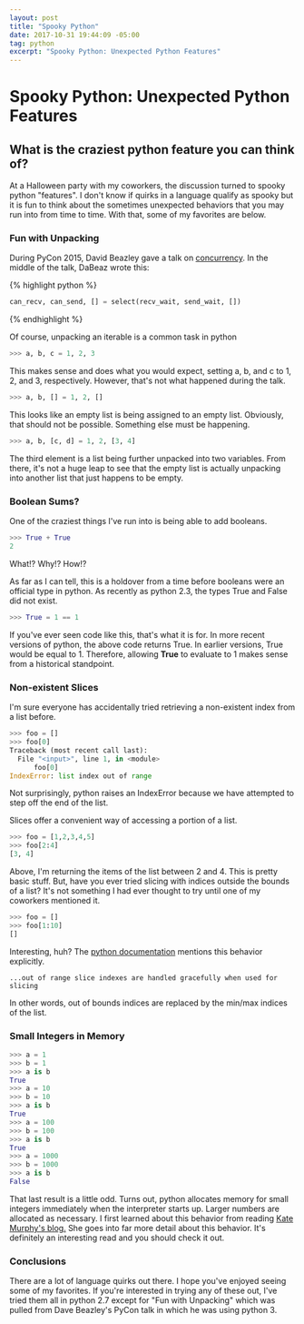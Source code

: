 ```yaml
---
layout: post
title: "Spooky Python"
date: 2017-10-31 19:44:09 -05:00
tag: python
excerpt: "Spooky Python: Unexpected Python Features"
---
```


# Spooky Python: Unexpected Python Features
## What is the craziest python feature you can think of?

At a Halloween party with my coworkers, the discussion turned to spooky python "features". I don't know if quirks in a language qualify as spooky but it is fun to think about the sometimes unexpected behaviors that you may run into from time to time. With that, some of my favorites are below.

### Fun with Unpacking
During PyCon 2015, David Beazley gave a talk on [concurrency](https://youtu.be/MCs5OvhV9S4). In the middle of the talk, DaBeaz wrote this:

{% highlight python %}
```python
can_recv, can_send, [] = select(recv_wait, send_wait, [])
```
{% endhighlight %}

Of course, unpacking an iterable is a common task in python

```python
>>> a, b, c = 1, 2, 3
```

This makes sense and does what you would expect, setting a, b, and c to 1, 2, and 3, respectively. However, that's not what happened during the talk.

```python
>>> a, b, [] = 1, 2, []
```

This looks like an empty list is being assigned to an empty list. Obviously, that should not be possible. Something else must be happening.

```python
>>> a, b, [c, d] = 1, 2, [3, 4]
```

The third element is a list being further unpacked into two variables. From there, it's not a huge leap to see that the empty list is actually unpacking into another list that just happens to be empty.

### Boolean Sums?
One of the craziest things I've run into is being able to add booleans.

```python
>>> True + True
2
```

What!? Why!? How!?

As far as I can tell, this is a holdover from a time before booleans were an official type in python. As recently as python 2.3, the types True and False did not exist.

```python
>>> True = 1 == 1
```

If you've ever seen code like this, that's what it is for. In more recent versions of python, the above code returns True. In earlier versions, True would be equal to 1. Therefore, allowing **True** to evaluate to 1 makes sense from a historical standpoint.

### Non-existent Slices
I'm sure everyone has accidentally tried retrieving a non-existent index from a list before.
```python
>>> foo = []
>>> foo[0]
Traceback (most recent call last):
  File "<input>", line 1, in <module>
      foo[0]
IndexError: list index out of range
```
Not surprisingly, python raises an IndexError because we have attempted to step off the end of the list.

Slices offer a convenient way of accessing a portion of a list.
```python
>>> foo = [1,2,3,4,5]
>>> foo[2:4]
[3, 4]
```
Above, I'm returning the items of the list between 2 and 4. This is pretty basic stuff. But, have you ever tried slicing with indices outside the bounds of a list? It's not something I had ever thought to try until one of my coworkers mentioned it.

```python
>>> foo = []
>>> foo[1:10]
[]
```
Interesting, huh? The [python documentation](https://docs.python.org/2.7/tutorial/introduction.html) mentions this behavior explicitly.
```
...out of range slice indexes are handled gracefully when used for slicing
```
In other words, out of bounds indices are replaced by the min/max indices of the list.

### Small Integers in Memory
```python
>>> a = 1
>>> b = 1
>>> a is b
True
>>> a = 10
>>> b = 10
>>> a is b
True
>>> a = 100
>>> b = 100
>>> a is b
True
>>> a = 1000
>>> b = 1000
>>> a is b
False
```
That last result is a little odd. Turns out, python allocates memory for small integers immediately when the interpreter starts up. Larger numbers are allocated as necessary. I first learned about this behavior from reading [Kate Murphy's blog.](https://kate.io/blog/2017/08/22/weird-python-integers/) She goes into far more detail about this behavior. It's definitely an interesting read and you should check it out.

### Conclusions
There are a lot of language quirks out there. I hope you've enjoyed seeing some of my favorites. If you're interested in trying any of these out, I've tried them all in python 2.7 except for "Fun with Unpacking" which was pulled from Dave Beazley's PyCon talk in which he was using python 3.
